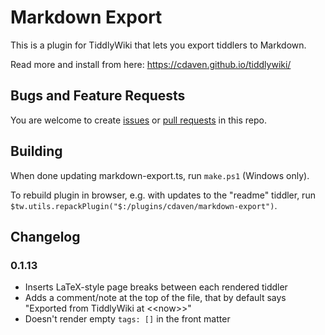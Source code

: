 # Markdown Export

This is a plugin for TiddlyWiki that lets you export tiddlers to Markdown.

Read more and install from here: https://cdaven.github.io/tiddlywiki/

## Bugs and Feature Requests

You are welcome to create [issues](https://github.com/cdaven/tiddlywiki-stuff/issues) or [pull requests](https://github.com/cdaven/tiddlywiki-stuff/pulls) in this repo.

## Building

When done updating markdown-export.ts, run `make.ps1` (Windows only).

To rebuild plugin in browser, e.g. with updates to the "readme" tiddler, run `$tw.utils.repackPlugin("$:/plugins/cdaven/markdown-export")`.

## Changelog

### 0.1.13

* Inserts LaTeX-style page breaks between each rendered tiddler
* Adds a comment/note at the top of the file, that by default says "Exported from TiddlyWiki at \<\<now\>\>"
* Doesn't render empty `tags: []` in the front matter
